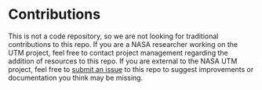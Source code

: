 # Contributions

This is not a code repository, so we are not looking for traditional contributions to this repo.  If you are a NASA researcher working on the UTM project, feel free to contact project management regarding the addition of resources to this repo.  If you are external to the NASA UTM project, feel free to [submit an issue](https://github.com/nasa/utm-docs/issues) to this repo to suggest improvements or documentation you think may be missing.

